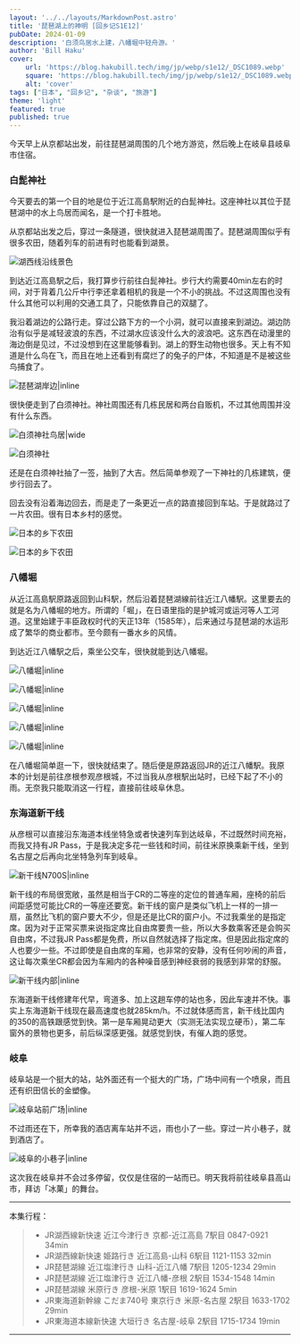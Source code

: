 ```yaml
---
layout: '../../layouts/MarkdownPost.astro'
title: '琵琶湖上的神明 [回乡记S1E12]'
pubDate: 2024-01-09
description: '白须鸟居水上建，八幡堀中轻舟游。'
author: 'Bill Haku'
cover:
    url: 'https://blog.hakubill.tech/img/jp/webp/s1e12/_DSC1089.webp'
    square: 'https://blog.hakubill.tech/img/jp/webp/s1e12/_DSC1089.webp'
    alt: 'cover'
tags: ["日本", "回乡记", "杂谈", "旅游"]
theme: 'light'
featured: true
published: true
---
```


今天早上从京都站出发，前往琵琶湖周围的几个地方游览，然后晚上在岐阜县岐阜市住宿。

### 白髭神社

今天要去的第一个目的地是位于近江高島駅附近的白髭神社。这座神社以其位于琵琶湖中的水上鸟居而闻名，是一个打卡胜地。

从京都站出发之后，穿过一条隧道，很快就进入琵琶湖周围了。琵琶湖周围似乎有很多农田，随着列车的前进有时也能看到湖景。

![湖西线沿线景色](https://blog.hakubill.tech/img/jp/webp/s1e12/IMG_0379.webp)

到达近江高島駅之后，我打算步行前往白髭神社。步行大约需要40min左右的时间，对于背着几公斤中行李还拿着相机的我是一个不小的挑战。不过这周围也没有什么其他可以利用的交通工具了，只能依靠自己的双腿了。

我沿着湖边的公路行走。穿过公路下方的一个小洞，就可以直接来到湖边。湖边防治有似乎是减轻波浪的东西，不过湖水应该没什么大的波浪吧。这东西在动漫里的海边倒是见过，不过没想到在这里能够看到。湖上的野生动物也很多。天上有不知道是什么鸟在飞，而且在地上还看到有腐烂了的兔子的尸体，不知道是不是被这些鸟捕食了。

![琵琶湖岸边|inline](https://blog.hakubill.tech/img/jp/webp/s1e12/_DSC1067.webp)

很快便走到了白须神社。神社周围还有几栋民居和两台自贩机，不过其他周围并没有什么东西。

![白须神社鸟居|wide](https://blog.hakubill.tech/img/jp/webp/s1e12/_DSC1089.webp)

![白须神社](https://blog.hakubill.tech/img/jp/webp/s1e12/_DSC1092.webp)

还是在白须神社抽了一签，抽到了大吉。然后简单参观了一下神社的几栋建筑，便步行回去了。

回去没有沿着海边回去，而是走了一条更近一点的路直接回到车站。于是就路过了一片农田。很有日本乡村的感觉。

![日本的乡下农田](https://blog.hakubill.tech/img/jp/webp/s1e12/_DSC1107.webp)

![日本的乡下农田](https://blog.hakubill.tech/img/jp/webp/s1e12/_DSC1119.webp)

### 八幡堀

从近江高島駅原路返回到山科駅，然后沿着琵琶湖線前往近江八幡駅。这里要去的就是名为八幡堀的地方。所谓的「堀」，在日语里指的是护城河或运河等人工河道。这里始建于丰臣政权时代的天正13年（1585年），后来通过与琵琶湖的水运形成了繁华的商业都市。至今颇有一番水乡的风情。

到达近江八幡駅之后，乘坐公交车，很快就能到达八幡堀。

![八幡堀|inline](https://blog.hakubill.tech/img/jp/webp/s1e12/_DSC1125.webp)

![八幡堀|inline](https://blog.hakubill.tech/img/jp/webp/s1e12/_DSC1131.webp)

![八幡堀|inline](https://blog.hakubill.tech/img/jp/webp/s1e12/_DSC1139.webp)

![八幡堀|inline](https://blog.hakubill.tech/img/jp/webp/s1e12/_DSC1144.webp)

![八幡堀|inline](https://blog.hakubill.tech/img/jp/webp/s1e12/_DSC1165.webp)

在八幡堀简单逛一下，很快就结束了。随后便是原路返回JR的近江八幡駅。我原本的计划是前往彦根参观彦根城，不过当我从彦根駅出站时，已经下起了不小的雨。无奈我只能取消这一行程，直接前往岐阜休息。

### 东海道新干线

从彦根可以直接沿东海道本线坐特急或者快速列车到达岐阜，不过既然时间充裕，而我又持有JR Pass，于是我决定多花一些钱和时间，前往米原换乘新干线，坐到名古屋之后再向北坐特急列车到岐阜。

![新干线N700S|inline](https://blog.hakubill.tech/img/jp/webp/s1e12/IMG_0412.webp)

新干线的布局很宽敞，虽然是相当于CR的二等座的定位的普通车厢，座椅的前后间距感觉可能比CR的一等座还要宽。新干线的窗户是类似飞机上一样的一排一扇，虽然比飞机的窗户要大不少，但是还是比CR的窗户小。不过我乘坐的是指定席。因为对于正常买票来说指定席比自由席要贵一些，所以大多数乘客还是会购买自由席，不过我JR Pass都是免费，所以自然就选择了指定席。但是因此指定席的人也要少一些。不过即使是自由席的车厢，也非常的安静，没有任何吵闹的声音，这让每次乘坐CR都会因为车厢内的各种噪音感到神经衰弱的我感到非常的舒服。

![新干线内部|inline](https://blog.hakubill.tech/img/jp/webp/s1e12/IMG_0417.webp)

东海道新干线修建年代早，弯道多、加上这趟车停的站也多，因此车速并不快。事实上东海道新干线现在最高速度也就285km/h。不过就体感而言，新干线比国内的350的高铁跟感觉到快。第一是车厢晃动更大（实测无法实现立硬币），第二车窗外的景物也更多，前后纵深感更强。就感觉到快，有催人跑的感觉。

### 岐阜

岐阜站是一个挺大的站，站外面还有一个挺大的广场，广场中间有一个喷泉，而且还有织田信长的金塑像。

![岐阜站前广场|inline](https://blog.hakubill.tech/img/jp/webp/s1e12/IMG_0427.webp)

不过雨还在下，所幸我的酒店离车站并不远，雨也小了一些。穿过一片小巷子，就到酒店了。

![岐阜的小巷子|inline](https://blog.hakubill.tech/img/jp/webp/s1e12/IMG_0429.webp)

这次我在岐阜并不会过多停留，仅仅是住宿的一站而已。明天我将前往岐阜县高山市，拜访「冰菓」的舞台。

---

本集行程：

> - JR湖西線新快速 近江今津行き 京都-近江高島 7駅目 0847-0921 34min
> - JR湖西線新快速 姫路行き 近江高島-山科 6駅目 1121-1153 32min
> - JR琵琶湖線 近江塩津行き 山科-近江八幡 7駅目 1205-1234 29min
> - JR琵琶湖線 近江塩津行き 近江八幡-彦根 2駅目 1534-1548 14min
> - JR琵琶湖線 米原行き 彦根-米原 1駅目 1619-1624 5min
> - JR東海道新幹線 こだま740号 東京行き 米原-名古屋 2駅目 1633-1702 29min
> - JR東海道本線新快速 大垣行き 名古屋-岐阜 2駅目 1715-1734 19min

---
